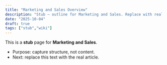 ```yaml
---
title: "Marketing and Sales Overview"
description: "Stub — outline for Marketing and Sales. Replace with real content."
date: "2025-10-04"
draft: true
tags: ["stub","wiki"]
---
```

This is a **stub** page for **Marketing and Sales**. 

- Purpose: capture structure, not content.
- Next: replace this text with the real article.

